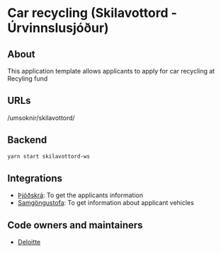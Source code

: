 # Car recycling (Skilavottord - Úrvinnslusjóður)

## About

This application template allows applicants to apply for car recycling at Recyling fund

## URLs

/umsoknir/skilavottord/

## Backend

```bash
yarn start skilavottord-ws
```

## Integrations

- [Þjóðskrá](https://skra.is): To get the applicants information
- [Samgöngustofa](https://island.is/s/samgongustofa): To get information about applicant vehicles

## Code owners and maintainers

- [Deloitte](http://www.deloitte.is)
